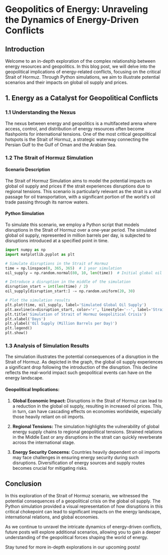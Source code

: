 # Geopolitics of Energy: Unraveling the Dynamics of Energy-Driven Conflicts

## Introduction

Welcome to an in-depth exploration of the complex relationship between energy resources and geopolitics. In this blog post, we will delve into the geopolitical implications of energy-related conflicts, focusing on the critical Strait of Hormuz. Through Python simulations, we aim to illustrate potential scenarios and their impacts on global oil supply and prices.

## 1. Energy as a Catalyst for Geopolitical Conflicts

### 1.1 Understanding the Nexus

The nexus between energy and geopolitics is a multifaceted arena where access, control, and distribution of energy resources often become flashpoints for international tensions. One of the most critical geopolitical hotspots is the Strait of Hormuz, a strategic waterway connecting the Persian Gulf to the Gulf of Oman and the Arabian Sea.

### 1.2 The Strait of Hormuz Simulation

#### Scenario Description

The Strait of Hormuz Simulation aims to model the potential impacts on global oil supply and prices if the strait experiences disruptions due to regional tensions. This scenario is particularly relevant as the strait is a vital passage for oil transportation, with a significant portion of the world's oil trade passing through its narrow waters.

#### Python Simulation

To simulate this scenario, we employ a Python script that models disruptions in the Strait of Hormuz over a one-year period. The simulated global oil supply, represented in million barrels per day, is subjected to disruptions introduced at a specified point in time.

```python
import numpy as np
import matplotlib.pyplot as plt

# Simulate disruptions in the Strait of Hormuz
time = np.linspace(0, 365, 365)  # 1 year simulation
oil_supply = np.random.normal(80, 10, len(time))  # Initial global oil supply in million barrels per day

# Introduce a disruption in the middle of the simulation
disruption_start = int(len(time) / 2)
oil_supply[disruption_start:] -= np.random.uniform(20, 30)

# Plot the simulation results
plt.plot(time, oil_supply, label='Simulated Global Oil Supply')
plt.axvline(x=disruption_start, color='r', linestyle='--', label='Strait of Hormuz Disruption')
plt.title('Simulation of Strait of Hormuz Geopolitical Crisis')
plt.xlabel('Days')
plt.ylabel('Oil Supply (Million Barrels per Day)')
plt.legend()
plt.show()
```

### 1.3 Analysis of Simulation Results

The simulation illustrates the potential consequences of a disruption in the Strait of Hormuz. As depicted in the graph, the global oil supply experiences a significant drop following the introduction of the disruption. This decline reflects the real-world impact such geopolitical events can have on the energy landscape.

#### Geopolitical Implications:

1. **Global Economic Impact:** Disruptions in the Strait of Hormuz can lead to a reduction in the global oil supply, resulting in increased oil prices. This, in turn, can have cascading effects on economies worldwide, especially those heavily reliant on oil imports.

2. **Regional Tensions:** The simulation highlights the vulnerability of global energy supply chains to regional geopolitical tensions. Strained relations in the Middle East or any disruptions in the strait can quickly reverberate across the international stage.

3. **Energy Security Concerns:** Countries heavily dependent on oil imports may face challenges in ensuring energy security during such disruptions. Diversification of energy sources and supply routes becomes crucial for mitigating risks.

## Conclusion

In this exploration of the Strait of Hormuz scenario, we witnessed the potential consequences of a geopolitical crisis on the global oil supply. The Python simulation provided a visual representation of how disruptions in this critical chokepoint can lead to significant impacts on the energy landscape, international relations, and global economies.

As we continue to unravel the intricate dynamics of energy-driven conflicts, future posts will explore additional scenarios, allowing you to gain a deeper understanding of the geopolitical forces shaping the world of energy.

Stay tuned for more in-depth explorations in our upcoming posts!